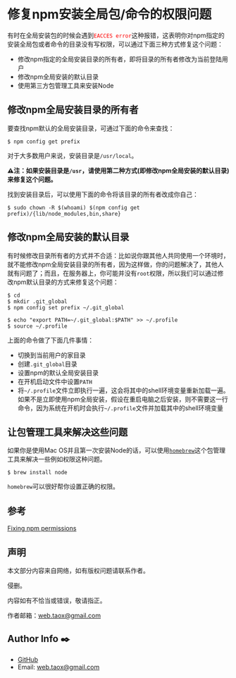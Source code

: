 # 修复npm安装全局包/命令的权限问题

有时在全局安装包的时候会遇到<span style="color: red;">`EACCES error`</span>这种报错，这表明你对npm指定的安装全局包或者命令的目录没有写权限，可以通过下面三种方式修复这个问题：

* 修改npm指定的全局安装目录的所有者，即将目录的所有者修改为当前登陆用户
* 修改npm全局安装的默认目录
* 使用第三方包管理工具来安装Node

## 修改npm全局安装目录的所有者

要查找npm默认的全局安装目录，可通过下面的命令来查找：

```shell
$ npm config get prefix
```

对于大多数用户来说，安装目录是`/usr/local`。

**⚠️注：如果安装目录是`/usr`，请使用第二种方式(即修改npm全局安装的默认目录)来修复这个问题。**

找到安装目录后，可以使用下面的命令将该目录的所有者改成你自己：

```shell
$ sudo chown -R $(whoami) $(npm config get prefix)/{lib/node_modules,bin,share}
```

## 修改npm全局安装的默认目录

有时候修改目录所有者的方式并不合适：比如说你跟其他人共同使用一个环境时，就不能修改npm全局安装目录的所有者，因为这样做，你的问题解决了，其他人就有问题了；而且，在服务器上，你可能并没有`root`权限，所以我们可以通过修改npm默认目录的方式来修复这个问题：

```shell
$ cd
$ mkdir .git_global
$ npm config set prefix ~/.git_global

$ echo "export PATH=~/.git_global:$PATH" >> ~/.profile
$ source ~/.profile
```

上面的命令做了下面几件事情：

* 切换到当前用户的家目录
* 创建`.git_global`目录
* 设置npm的默认全局安装目录
* 在开机启动文件中设置`PATH`
* 将`~/.profile`文件立即执行一遍，这会将其中的shell环境变量重新加载一遍。如果不是立即使用npm全局安装，假设在重启电脑之后安装，则不需要这一行命令，因为系统在开机时会执行`~/.profile`文件并加载其中的shell环境变量

## 让包管理工具来解决这些问题

如果你是使用Mac OS并且第一次安装Node的话，可以使用[`homebrew`](http://brew.sh/)这个包管理工具来解决一些例如权限这种问题。

```shell
$ brew install node
```

`homebrew`可以很好帮你设置正确的权限。

## 参考

[Fixing npm permissions](https://docs.npmjs.com/getting-started/fixing-npm-permissions)

## 声明

本文部分内容来自网络，如有版权问题请联系作者。

侵删。

内容如有不恰当或错误，敬请指正。

作者邮箱：<web.taox@gmail.com>

## Author Info ✒️

* [GitHub](https://github.com/Tao-Quixote)
* Email: <web.taox@gmail.com>